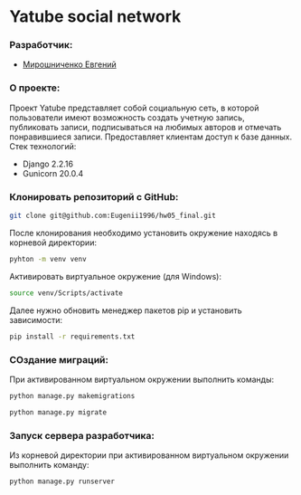 # Yatube social network

### Разработчик:

 - [Мирошниченко Евгений](https://github.com/Eugenii1996)

### О проекте:

Проект Yatube представляет собой социальную сеть, в которой пользователи имеют возможность создать учетную запись, публиковать записи, подписываться на любимых авторов и отмечать понравившиеся записи.
Предоставляет клиентам доступ к базе данных.
Стек технологий:
 - Django 2.2.16
 - Gunicorn 20.0.4

### Клонировать репозиторий c GitHub:

```bash
git clone git@github.com:Eugenii1996/hw05_final.git
```

После клонирования необходимо установить окружение находясь в корневой директории:

```bash
pyhton -m venv venv
```

Активировать виртуальное окружение (для Windows):

```bash
source venv/Scripts/activate
```

Далее нужно обновить менеджер пакетов pip и установить зависимости:

```bash
pip install -r requirements.txt
```

### СОздание миграций:

При активированном виртуальном окружении выполнить команды:

```bash
python manage.py makemigrations
```
```bash
python manage.py migrate
```

### Запуск сервера разработчика:

Из корневой директории при активированном виртуальном окружении выполнить команду:
```bash
python manage.py runserver
```
